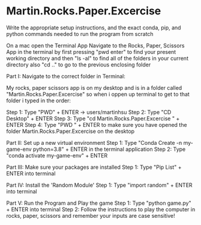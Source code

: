 # Martin.Rocks.Paper.Excercise

Write the appropriate setup instructions, and the exact conda, pip, and python commands needed to run the program from scratch

On a mac open the Terminal App
Navigate to the Rocks, Paper, Scissors App in the terminal by first pressing "pwd enter" to find your present working directory and then "ls -al" to find all of the folders in your current directory also "cd .." to go to the previous enclosing folder

Part I: Navigate to the correct folder in Terminal:

My rocks, paper scissors app is on my desktop and is in a folder called "Martin.Rocks.Paper.Excercise" so when i oppen up terminal to get to that folder i typed in the order:

Step 1: Type "PWD" + ENTER -> users/martinhsu
Step 2: Type "CD Desktop" + ENTER 
Step 3: Type "cd Martin.Rocks.Paper.Excercise " + ENTER
Step 4: Type "PWD " + ENTER to make sure you have opened the folder Martin.Rocks.Paper.Excercise on the desktop

Part II: Set up a new virtual environment
Step 1: Type "Conda Create -n my-game-env python=3.8" + ENTER in the terminal application
Step 2: Type "conda activate my-game-env" + ENTER 

Part III: Make sure your packages are installed
Step 1: Type "Pip List" + ENTER into terminal

Part IV: Install the 'Random Module'
Step 1: Type "import random" + ENTER into terminal

Part V: Run the Program and Play the game
Step 1: Type "python game.py" + ENTER into terminal
Step 2: Follow the instructions to play the computer in rocks, paper, scissors and remember your inputs are case sensitive!